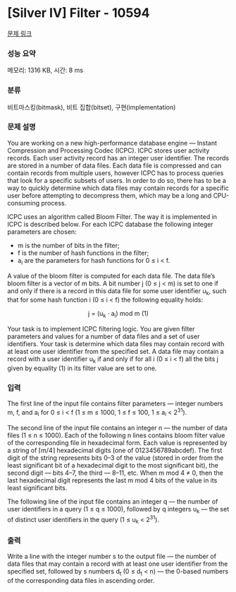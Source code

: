 # [Silver IV] Filter - 10594 

[문제 링크](https://www.acmicpc.net/problem/10594) 

### 성능 요약

메모리: 1316 KB, 시간: 8 ms

### 분류

비트마스킹(bitmask), 비트 집합(bitset), 구현(implementation)

### 문제 설명

<p>You are working on a new high-performance database engine — Instant Compression and Processing Codec (ICPC). ICPC stores user activity records. Each user activity record has an integer user identifier. The records are stored in a number of data files. Each data file is compressed and can contain records from multiple users, however ICPC has to process queries that look for a specific subsets of users. In order to do so, there has to be a way to quickly determine which data files may contain records for a specific user before attempting to decompress them, which may be a long and CPU-consuming process.</p>

<p>ICPC uses an algorithm called Bloom Filter. The way it is implemented in ICPC is described below. For each ICPC database the following integer parameters are chosen:</p>

<ul>
	<li>m is the number of bits in the filter;</li>
	<li>f is the number of hash functions in the filter;</li>
	<li>a<sub>i</sub> are the parameters for hash functions for 0 ≤ i < f.</li>
</ul>

<p>A value of the bloom filter is computed for each data file. The data file’s bloom filter is a vector of m bits. A bit number j (0 ≤ j < m) is set to one if and only if there is a record in this data file for some user identifier u<sub>k</sub>, such that for some hash function i (0 ≤ i < f) the following equality holds:</p>

<p style="text-align:center">j = (u<sub>k</sub> · a<sub>i</sub>) mod m (1)</p>

<p>Your task is to implement ICPC filtering logic. You are given filter parameters and values for a number of data files and a set of user identifiers. Your task is determine which data files may contain record with at least one user identifier from the specified set. A data file may contain a record with a user identifier u<sub>k</sub> if and only if for all i (0 ≤ i < f) all the bits j given by equality (1) in its filter value are set to one.</p>

### 입력 

 <p>The first line of the input file contains filter parameters — integer numbers m, f, and a<sub>i</sub> for 0 ≤ i < f (1 ≤ m ≤ 1000, 1 ≤ f ≤ 100, 1 ≤ a<sub>i</sub> < 2<sup>31</sup>).</p>

<p>The second line of the input file contains an integer n — the number of data files (1 ≤ n ≤ 1000). Each of the following n lines contains bloom filter value of the corresponding file in hexadecimal form. Each value is represented by a string of ⌈m/4⌉ hexadecimal digits (one of 0123456789abcdef). The first digit of the string represents bits 0–3 of the value (stored in order from the least significant bit of a hexadecimal digit to the most significant bit), the second digit — bits 4–7, the third — 8–11, etc. When m mod 4 ≠ 0, then the last hexadecimal digit represents the last m mod 4 bits of the value in its least significant bits.</p>

<p>The following line of the input file contains an integer q — the number of user identifiers in a query (1 ≤ q ≤ 1000), followed by q integers u<sub>k</sub> — the set of distinct user identifiers in the query (1 ≤ u<sub>k</sub> < 2<sup>31</sup>).</p>

### 출력 

 <p>Write a line with the integer number s to the output file — the number of data files that may contain a record with at least one user identifier from the specified set, followed by s numbers d<sub>t</sub> (0 ≤ d<sub>t</sub> < n) — the 0-based numbers of the corresponding data files in ascending order.</p>

